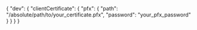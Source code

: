 
{
  "dev": {
    "clientCertificate": {
      "pfx": {
        "path": "/absolute/path/to/your_certificate.pfx",
        "password": "your_pfx_password"
      }
    }
  }
}
